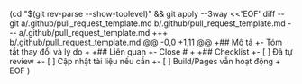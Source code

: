 (cd "$(git rev-parse --show-toplevel)" && git apply --3way <<'EOF'
diff --git a/.github/pull_request_template.md b/.github/pull_request_template.md
--- a/.github/pull_request_template.md
+++ b/.github/pull_request_template.md
@@ -0,0 +1,11 @@
+## Mô tả
+- Tóm tắt thay đổi và lý do
+
+## Liên quan
+- Close #<issue-number>
+
+## Checklist
+- [ ] Đã tự review
+- [ ] Cập nhật tài liệu nếu cần
+- [ ] Build/Pages vẫn hoạt động
+
EOF
)
